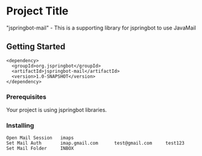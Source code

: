 # Project Title

"jspringbot-mail" - This is a supporting library for jspringbot to use JavaMail

## Getting Started
    <dependency>
      <groupId>org.jspringbot</groupId>
      <artifactId>jspringbot-mail</artifactId>
      <version>1.0-SNAPSHOT</version>
    </dependency>

### Prerequisites

Your project is using jspringbot libraries.

### Installing
    Open Mail Session   imaps
    Set Mail Auth       imap.gmail.com      test@gmail.com     test123
    Set Mail Folder     INBOX